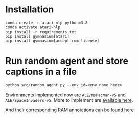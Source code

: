 # Installation

```
conda create -n atari-nlp python=3.8
conda activate atari-nlp
pip install -r requirements.txt
pip install gymnasium[atari]
pip install gymnasium[accept-rom-license]
```

# Run random agent and store captions in a file

```
python src/random_agent.py --env_id=<env_name_here>
```

Environments implemented now are ``ALE/MsPacman-v5`` and ``ALE/SpaceInvaders-v5``. More to implement are [available here](https://gymnasium.farama.org/environments/atari/).

And their corresponding RAM annotations can be found [here](https://github.com/mila-iqia/atari-representation-learning/blob/master/atariari/benchmark/ram_annotations.py)